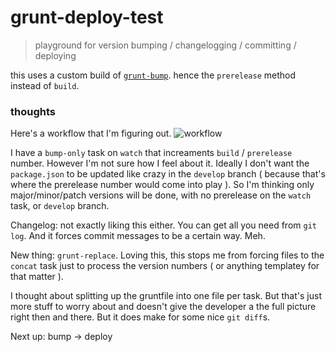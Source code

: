 # grunt-deploy-test

> playground for version bumping / changelogging / committing / deploying

this uses a custom build of [`grunt-bump`](https://github.com/kuatsure/grunt-bump). hence the `prerelease` method instead of `build`.

### thoughts

Here's a workflow that I'm figuring out. ![workflow]()

I have a `bump-only` task on `watch` that increaments `build` / `prerelease` number. However I'm not sure how I feel about it. Ideally I don't want the `package.json` to be updated like crazy in the `develop` branch ( because that's where the prerelease number would come into play ). So I'm thinking only major/minor/patch versions will be done, with no prerelease on the `watch` task, or `develop` branch.

Changelog: not exactly liking this either. You can get all you need from `git log`. And it forces commit messages to be a certain way. Meh.

New thing: `grunt-replace`. Loving this, this stops me from forcing files to the `concat` task just to process the version numbers ( or anything templatey for that matter ).

I thought about splitting up the gruntfile into one file per task. But that's just more stuff to worry about and doesn't give the developer a the full picture right then and there. But it does make for some nice `git diff`s.

Next up: bump -> deploy